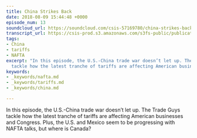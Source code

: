 ```yaml
---
title: China Strikes Back
date: 2018-08-09 15:44:48 +0000
episode_num: 13
soundcloud_url: https://soundcloud.com/csis-57169780/china-strikes-back?in=csis-57169780/sets/the-trade-guys
transcript_url: https://csis-prod.s3.amazonaws.com/s3fs-public/publication/180820_China_Strikes_Back.pdf?zhuFL9E7Xu.IyFynnKJCqi0Cy2p2.QxT
tags:
- China
- tariffs
- NAFTA
excerpt: "​In this episode, the U.S.-China trade war doesn’t let up. The Trade Guys
  tackle how the latest tranche of tariffs are affecting American businesses and Congress."
keywords:
- _keywords/nafta.md
- _keywords/tariffs.md
- _keywords/china.md

---
```

​In this episode, the U.S.-China trade war doesn’t let up. The Trade Guys tackle how the latest tranche of tariffs are affecting American businesses and Congress. Plus, the U.S. and Mexico seem to be progressing with NAFTA talks, but where is Canada?